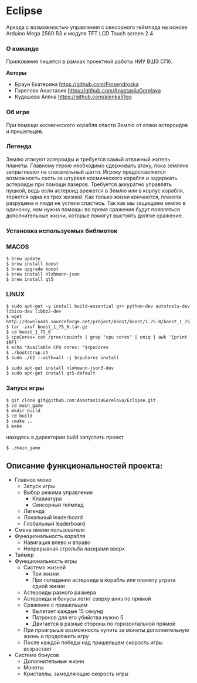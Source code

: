 # Eclipse
Аркада с возможностью управления с сенсорного геймпада на основе Arduino Mega 2560 R3 и модуля TFT LCD Touch screen 2.4.


### О команде
Приложение пишется в рамках проектной работы НИУ ВШЭ СПб.  

**Авторы**: 
* Браун Екатерина https://github.com/Frosendroska
* Горелова Анастасия https://github.com/AnastasiiaGorelova
* Кудашева Алёна https://github.com/alenka51go

### Об игре
При помощи космического корабля спасти Землю от атаки астероидов и пришельцев.

### Легенда  
Землю атакуют астероиды и требуется самый отважный житель планеты. Главному герою необходимо сдерживать атаку, пока земляне запрыгивают на спасательный шаттл. Игроку предоставляется возможность сесть за штурвал космического корабля и задержать астероиды при помощи лазеров. Требуется аккуратно управлять пушкой, ведь если астероид врежется в Землю или в корпус корабля, теряется одна из трех жизней. Как только жизни кончаются, планета разрушена и люди не успели спастись. Так как мы защищаем землю в одиночку, нам нужна помощь: во время сражения будут появляться дополнительные жизни, которые помогут выстоять долгое сражение.

### Установка используемых библиотек
### MACOS
```
$ brew update
$ brew install boost
$ brew upgrade boost
$ brew install nlohmann-json
$ brew install qt5
```
### LINUX
```
$ sudo apt-get -y install build-essential g++ python-dev autotools-dev libicu-dev libbz2-dev
$ wget http://downloads.sourceforge.net/project/boost/boost/1.75.0/boost_1_75_0.tar.gz
$ tar -zxvf boost_1_75_0.tar.gz
$ cd boost_1_75_0
$ cpuCores=`cat /proc/cpuinfo | grep "cpu cores" | uniq | awk '{print $NF}'`
$ echo "Available CPU cores: "$cpuCores
$ ./bootstrap.sh  
$ sudo ./b2 --with=all -j $cpuCores install

$ sudo apt-get install nlohmann-json3-dev
$ sudo apt-get install qt5-default
```
### Запуск игры
```
$ git clone git@github.com:AnastasiiaGorelova/Eclipse.git
$ cd main_game
$ mkdir build
$ cd build
$ cmake ..
$ make
```
находясь в директории build запустить проект
```
$ ./main_game
```

## Описание функциональностей проекта:

* Главное меню
  + Запуск игры
  + Выбор режима управления 
    - Клавиатура
    - Сенсорный геймпад
  + Легенда
  + Локальный leaderboard
  + Глобальный leaderboard
* Смена имени пользователя
* Функциональность корабля 
  + Навигация влево и вправо
  + Непрерывная стрельба лазерами вверх 
* Таймер
* Функциональность игры
  + Система жизней 
    - Три жизни 
    - При попадании астероида в корабль или планету утрата одной жизни
  + Астероиды разного размера
  + Астероиды и бонусы летят сверху вниз по прямой
  + Сражение с пришельцем  
    - Вылетает каждые 15 секунд 
    - Патронов для его убийства нужно 5
    - Двигается в разные стороны по горизонтальной прямой
  + При проигрыше возможность купить за монеты дополнительную жизнь и продолжить игру
  + После каждой победы над пришельцем скорость игры возрастает
* Система бонусов
  - Дополнительные жизни
  - Монеты
  - Кристаллы, замедляющие скорость игры
 

